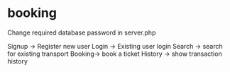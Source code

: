 # booking
Change required database password in server.php

Signup -> Register new user
Login -> Existing user login
Search -> search for existing transport
Booking-> book a ticket
History -> show transaction history
